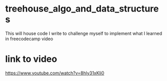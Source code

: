 # treehouse_algo_and_data_structures
This will house code I write to challenge myself to implement what I learned in freecodecamp video

# link to video
https://www.youtube.com/watch?v=8hly31xKli0
